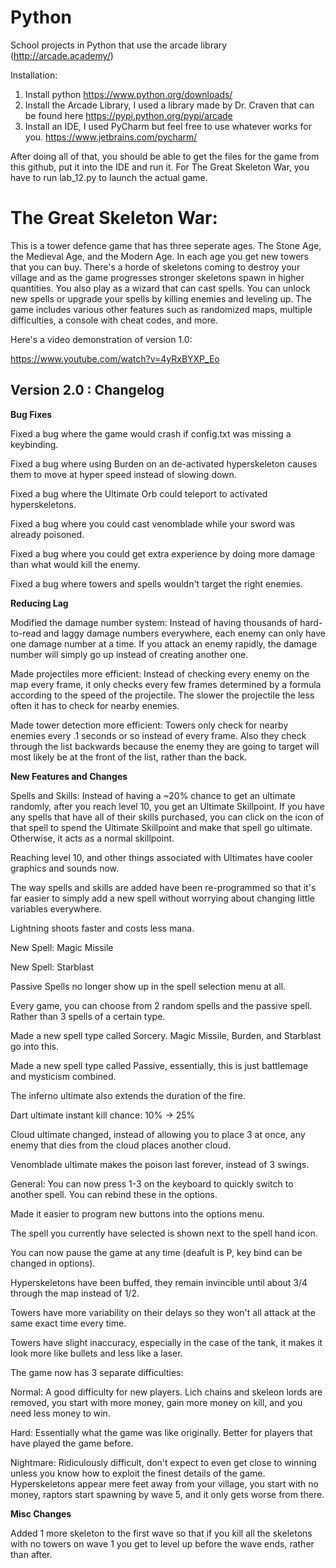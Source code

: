 # Python
School projects in Python that use the arcade library (http://arcade.academy/)

Installation:

1) Install python https://www.python.org/downloads/
2) Install the Arcade Library, I used a library made by Dr. Craven that can be found here https://pypi.python.org/pypi/arcade
3) Install an IDE, I used PyCharm but feel free to use whatever works for you. https://www.jetbrains.com/pycharm/

After doing all of that, you should be able to get the files for the game from this github, put it into the IDE and run it.
For The Great Skeleton War, you have to run lab_12.py to launch the actual game.

The Great Skeleton War:
=======================

This is a tower defence game that has three seperate ages. The Stone Age, the Medieval Age, and the Modern Age. In each age you get new
towers that you can buy. There's a horde of skeletons coming to destroy your village and as the game progresses stronger skeletons spawn
in higher quantities. You also play as a wizard that can cast spells. You can unlock new spells or upgrade your spells by killing enemies and leveling up. The game includes various other features such as randomized maps, multiple difficulties, a console with cheat codes, and more.

Here's a video demonstration of version 1.0:

https://www.youtube.com/watch?v=4yRxBYXP_Eo


Version 2.0 : Changelog
-----------------------

<b>Bug Fixes</b>

Fixed a bug where the game would crash if config.txt was missing a keybinding.

Fixed a bug where using Burden on an de-activated hyperskeleton causes them to move at hyper speed
instead of slowing down.

Fixed a bug where the Ultimate Orb could teleport to activated hyperskeletons.

Fixed a bug where you could cast venomblade while your sword was already poisoned.

Fixed a bug where you could get extra experience by doing more damage than what would kill the enemy.

Fixed a bug where towers and spells wouldn't target the right enemies.

<b>Reducing Lag</b>

Modified the damage number system:
    Instead of having thousands of hard-to-read and laggy damage numbers everywhere, each enemy can only have one damage number at a
    time. If you attack an enemy rapidly, the damage number will simply go up instead of creating another one.

Made projectiles more efficient:
    Instead of checking every enemy on the map every frame, it only checks every few frames determined by a formula according to the
    speed of the projectile. The slower the projectile the less often it has to check for nearby enemies.

Made tower detection more efficient:
    Towers only check for nearby enemies every .1 seconds or so instead of every frame. Also they check through the list backwards
    because the enemy they are going to target will most likely be at the front of the list, rather than the back.

<b>New Features and Changes</b>

Spells and Skills:
   Instead of having a ~20% chance to get an ultimate randomly, after you reach level 10, you get an Ultimate Skillpoint.
   If you have any spells that have all of their skills purchased, you can click on the icon of that spell to spend the
   Ultimate Skillpoint and make that spell go ultimate. Otherwise, it acts as a normal skillpoint.

   Reaching level 10, and other things associated with Ultimates have cooler graphics and sounds now.

   The way spells and skills are added have been re-programmed so that it's far easier to simply add a new spell without
   worrying about changing little variables everywhere.

   Lightning shoots faster and costs less mana.

   New Spell: Magic Missile

   New Spell: Starblast

   Passive Spells no longer show up in the spell selection menu at all.

   Every game, you can choose from 2 random spells and the passive spell. Rather than 3 spells of a certain type.

   Made a new spell type called Sorcery. Magic Missile, Burden, and Starblast go into this.

   Made a new spell type called Passive, essentially, this is just battlemage and mysticism combined.

   The inferno ultimate also extends the duration of the fire.

   Dart ultimate instant kill chance: 10% -> 25%

   Cloud ultimate changed, instead of allowing you to place 3 at once, any enemy that dies from the cloud places
   another cloud.

   Venomblade ultimate makes the poison last forever, instead of 3 swings.


General:
   You can now press 1-3 on the keyboard to quickly switch to another spell. You can rebind these in the options.

   Made it easier to program new buttons into the options menu.

   The spell you currently have selected is shown next to the spell hand icon.

   You can now pause the game at any time (deafult is P, key bind can be changed in options).

   Hyperskeletons have been buffed, they remain invincible until about 3/4 through the map instead of 1/2.

   Towers have more variability on their delays so they won't all attack at the same exact time every time.

   Towers have slight inaccuracy, especially in the case of the tank, it makes it look more like bullets and less like a laser.

   The game now has 3 separate difficulties:
    
   Normal: A good difficulty for new players. Lich chains and skeleon lords are removed, you start with more money, gain more money on
   kill, and you need less money to win.
    
   Hard: Essentially what the game was like originally. Better for players that have played the game before.
    
   Nightmare: Ridiculously difficult, don't expect to even get close to winning unless you know how to exploit the finest details
   of the game. Hyperskeletons appear mere feet away from your village, you start with no money, raptors start spawning by wave 5, 
   and it only gets worse from there.

<b>Misc Changes</b>

Added 1 more skeleton to the first wave so that if you kill all the skeletons with no towers on wave 1 you get to level up
before the wave ends, rather than after.
